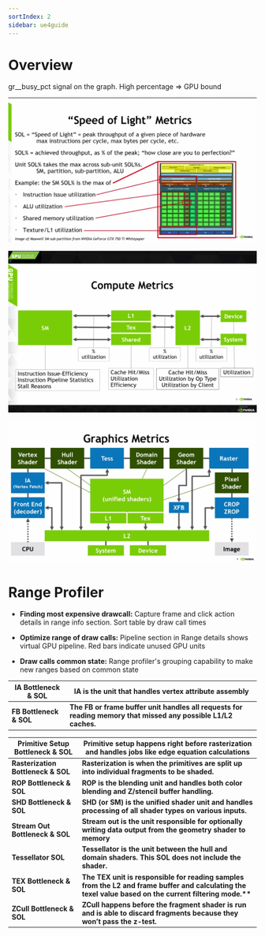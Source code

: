```yaml
---
sortIndex: 2
sidebar: ue4guide
---
```


# Overview

gr\_\_busy_pct signal on the graph. High percentage => GPU bound

![](../../assets/nvidia_breakdown_speedoflight.png)

![](../../assets/nvidia_breakdown_computemetrics.png)

![](../../assets/nvidia_breakdown_graphicsmetrics.png)

# Range Profiler

- **Finding most expensive drawcall:** Capture frame and click action details in range info section. Sort table by draw call times

- **Optimize range of draw calls:** Pipeline section in Range details shows virtual GPU pipeline. Red bars indicate unused GPU units

- **Draw calls common state:** Range profiler's grouping capability to make new ranges based on common state

| IA Bottleneck & SOL     | IA is the unit that handles vertex attribute assembly                                                          |
| ----------------------- | -------------------------------------------------------------------------------------------------------------- |
| **FB Bottleneck & SOL** | **The FB or frame buffer unit handles all requests for reading memory that missed any possible L1/L2 caches.** |

| Primitive Setup Bottleneck & SOL   | Primitive setup happens right before rasterization and handles jobs like edge equation calculations                                                       |
| ---------------------------------- | --------------------------------------------------------------------------------------------------------------------------------------------------------- |
| **Rasterization Bottleneck & SOL** | **Rasterization is when the primitives are split up into individual fragments to be shaded.**                                                             |
| **ROP Bottleneck & SOL**           | **ROP is the blending unit and handles both color blending and Z/stencil buffer handling.**                                                               |
| **SHD Bottleneck & SOL**           | **SHD (or SM) is the unified shader unit and handles processing of all shader types on various inputs.**                                                  |
| **Stream Out Bottleneck & SOL**    | **Stream out is the unit responsible for optionally writing data output from the geometry shader to memory**                                              |
| **Tessellator SOL**                | **Tessellator is the unit between the hull and domain shaders. This SOL does not include the shader.**                                                    |
| **TEX Bottleneck & SOL**           | **The TEX unit is responsible for reading samples from the L2 and frame buffer and calculating the texel value based on the current filtering mode.\*\*** |
| **ZCull Bottleneck & SOL**         | **ZCull happens before the fragment shader is run and is able to discard fragments because they won’t pass the z-test.**                                  |

